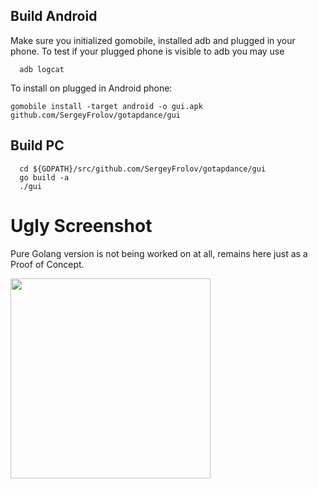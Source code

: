 ## Build Android
Make sure you initialized gomobile, installed adb and plugged in your phone.
To test if your plugged phone is visible to adb you may use
```
  adb logcat
```
To install on plugged in Android phone:
```
gomobile install -target android -o gui.apk github.com/SergeyFrolov/gotapdance/gui
```
## Build PC
```
  cd ${GOPATH}/src/github.com/SergeyFrolov/gotapdance/gui
  go build -a
  ./gui
```

# Ugly Screenshot
Pure Golang version is not being worked on at all, remains here just as a Proof of Concept.

<img src="https://cloud.githubusercontent.com/assets/5443147/20784804/e2f3e388-b759-11e6-851b-e12caa759715.jpg" width="320">

